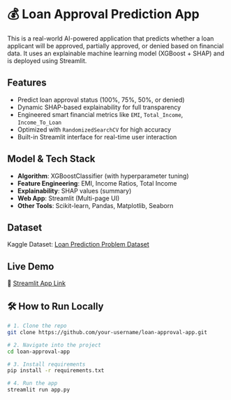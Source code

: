 # 💰 Loan Approval Prediction App

This is a real-world AI-powered application that predicts whether a loan applicant will be approved, partially approved, or denied based on financial data. It uses an explainable machine learning model (XGBoost + SHAP) and is deployed using Streamlit.

## Features

- Predict loan approval status (100%, 75%, 50%, or denied)
- Dynamic SHAP-based explainability for full transparency
- Engineered smart financial metrics like `EMI`, `Total_Income`, `Income_To_Loan`
- Optimized with `RandomizedSearchCV` for high accuracy
- Built-in Streamlit interface for real-time user interaction

## Model & Tech Stack

- **Algorithm**: XGBoostClassifier (with hyperparameter tuning)
- **Feature Engineering**: EMI, Income Ratios, Total Income
- **Explainability**: SHAP values (summary)
- **Web App**: Streamlit (Multi-page UI)
- **Other Tools**: Scikit-learn, Pandas, Matplotlib, Seaborn

## Dataset

Kaggle Dataset: [Loan Prediction Problem Dataset](https://www.kaggle.com/datasets/altruistdelhite04/loan-prediction-problem-dataset)

##  Live Demo

🔗 [Streamlit App Link](https://loan-approval-app-6tzfz8hvvqdmc5czo9l7vc.streamlit.app/)

## 🛠 How to Run Locally
```bash
# 1. Clone the repo
git clone https://github.com/your-username/loan-approval-app.git

# 2. Navigate into the project
cd loan-approval-app

# 3. Install requirements
pip install -r requirements.txt

# 4. Run the app
streamlit run app.py

